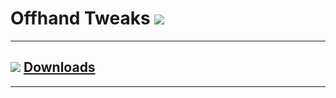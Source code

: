 # Offhand Tweaks [![](http://cf.way2muchnoise.eu/full_284400_downloads.svg)](https://minecraft.curseforge.com/projects/offhand-tweaks)
---
## [![](http://cf.way2muchnoise.eu/versions/Available%20for%20MC_284400_all.svg)](https://minecraft.curseforge.com/projects/offhand-tweaks/files) [Downloads](https://minecraft.curseforge.com/projects/offhand-tweaks/files "Download on CurseForge")
---


